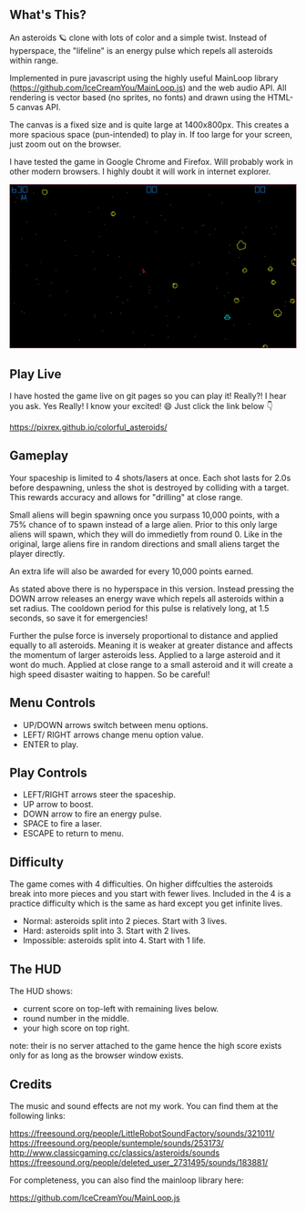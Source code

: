 
## What's This?

An asteroids :ringed_planet: clone with lots of color and a simple twist. Instead of hyperspace, the "lifeline" is an energy pulse which repels all asteroids within range.

Implemented in pure javascript using the highly useful MainLoop library (https://github.com/IceCreamYou/MainLoop.js) and the web audio API. All rendering is vector based (no sprites, no fonts) and drawn using the HTML-5 canvas API.

The canvas is a fixed size and is quite large at 1400x800px. This creates a more spacious space (pun-intended) to play in. If too large for your screen, just zoom out on the browser.

I have tested the game in Google Chrome and Firefox. Will probably work in other modern browsers. I highly doubt it will work in internet explorer.

![Gameplay_Screenshot](/img/gameplay_shot.png)

## Play Live

I have hosted the game live on git pages so you can play it! Really?! I hear you ask. Yes Really! I know your excited! :smile: Just click the link below :point_down:

https://pixrex.github.io/colorful_asteroids/

## Gameplay

Your spaceship is limited to 4 shots/lasers at once. Each shot lasts for 2.0s before despawning, unless the shot is destroyed by colliding with a target. This rewards accuracy and allows for "drilling" at close range.

Small aliens will begin spawning once you surpass 10,000 points, with a 75% chance of to spawn instead of a large alien. Prior to this only large aliens will spawn, which they will do immedietly from round 0. Like in the original, large aliens fire in random directions and small aliens target the player directly. 

An extra life will also be awarded for every 10,000 points earned.

As stated above there is no hyperspace in this version. Instead pressing the DOWN arrow releases an energy wave which repels all asteroids within a set radius. The cooldown period for this pulse is relatively long, at 1.5 seconds, so save it for emergencies!

Further the pulse force is inversely proportional to distance and applied equally to all asteroids. Meaning it is weaker at greater distance and affects the momentum of larger asteroids less. Applied to a large asteroid and it wont do much. Applied at close range to a small asteroid and it will create a high speed disaster waiting to happen. So be careful!

## Menu Controls

- UP/DOWN arrows switch between menu options.
- LEFT/ RIGHT arrows change menu option value.
- ENTER to play.

## Play Controls

- LEFT/RIGHT arrows steer the spaceship.
- UP arrow to boost.
- DOWN arrow to fire an energy pulse.
- SPACE to fire a laser.
- ESCAPE to return to menu.

## Difficulty

The game comes with 4 difficulties. On higher diffculties the asteroids break into more pieces and you start with fewer lives. Included in the 4 is a practice difficulty which is the same as hard except you get infinite lives.

- Normal: asteroids split into 2 pieces. Start with 3 lives.
- Hard: asteroids split into 3. Start with 2 lives.
- Impossible: asteroids split into 4. Start with 1 life.

## The HUD

The HUD shows:

- current score on top-left with remaining lives below.
- round number in the middle.
- your high score on top right.

note: their is no server attached to the game hence the high score exists only for as long as the browser window exists.

## Credits

The music and sound effects are not my work. You can find them at the following links:

https://freesound.org/people/LittleRobotSoundFactory/sounds/321011/
https://freesound.org/people/suntemple/sounds/253173/
http://www.classicgaming.cc/classics/asteroids/sounds
https://freesound.org/people/deleted_user_2731495/sounds/183881/

For completeness, you can also find the mainloop library here:

https://github.com/IceCreamYou/MainLoop.js

